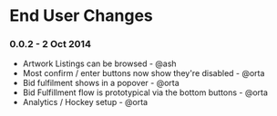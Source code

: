 # End User Changes

### 0.0.2 - 2 Oct 2014

* Artwork Listings can be browsed - @ash
* Most confirm / enter buttons now show they're disabled - @orta
* Bid fulfilment shows in a popover - @orta
* Bid Fulfillment flow is prototypical via the bottom buttons - @orta
* Analytics / Hockey setup - @orta
